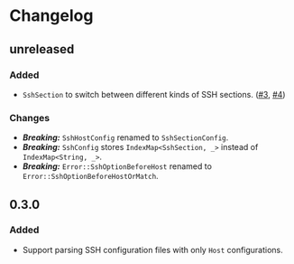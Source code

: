 # Changelog

## unreleased

### Added

* `SshSection` to switch between different kinds of SSH sections. ([#3], [#4])

### Changes

* ***Breaking:*** `SshHostConfig` renamed to `SshSectionConfig`.
* ***Breaking:*** `SshConfig` stores `IndexMap<SshSection, _>` instead of `IndexMap<String, _>`.
* ***Breaking:*** `Error::SshOptionBeforeHost` renamed to `Error::SshOptionBeforeHostOrMatch`.

[#3]: https://github.com/azriel91/ssh_cfg/issues/3
[#4]: https://github.com/azriel91/ssh_cfg/pull/4


## 0.3.0

### Added

* Support parsing SSH configuration files with only `Host` configurations.

